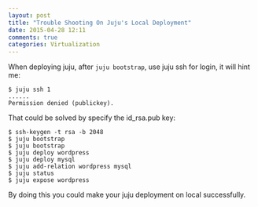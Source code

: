 ```yaml
---
layout: post
title: "Trouble Shooting On Juju's Local Deployment"
date: 2015-04-28 12:11
comments: true
categories: Virtualization
---
```

When deploying juju, after `juju bootstrap`, use juju ssh for login, it will hint me:    

```
$ juju ssh 1
......
Permission denied (publickey).

```
That could be solved by specify the id_rsa.pub key:     

```
$ ssh-keygen -t rsa -b 2048
$ juju bootstrap
$ juju bootstrap
$ juju deploy wordpress
$ juju deploy mysql
$ juju add-relation wordpress mysql
$ juju status
$ juju expose wordpress

```
By doing this you could make your juju deployment on local successfully.   
